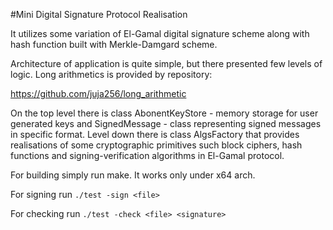 #Mini Digital Signature Protocol Realisation

It utilizes some variation of El-Gamal digital signature scheme along with hash function built with Merkle-Damgard scheme.

Architecture of application is quite simple, but there presented few levels of logic. Long arithmetics is provided by repository:

https://github.com/juja256/long_arithmetic

On the top level there is class AbonentKeyStore - memory storage for user generated keys and SignedMessage - class representing signed messages in specific format.
Level down there is class AlgsFactory that provides realisations of some cryptographic primitives such block ciphers, hash functions and signing-verification algorithms in El-Gamal protocol.

For building simply run make. It works only under x64 arch. 

For signing run `./test -sign <file>`

For checking run `./test -check <file> <signature>`

